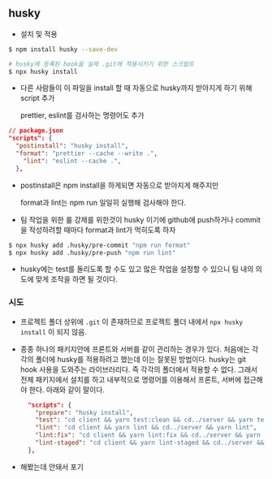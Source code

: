 ## husky

- 설치 및 적용

```bash
$ npm install husky --save-dev

# husky에 등록된 hook을 실제 .git에 적용시키기 위한 스크립트
$ npx husky install
```

- 다른 사람들이 이 파일을 install 할 때 자동으로 husky까지 받아지게 하기 위해 script 추가

  prettier, eslint를 검사하는 명령어도 추가

```json
// package.json
"scripts": {
  "postinstall": "husky install",
  "format": "prettier --cache --write .",
	"lint": "eslint --cache .",
  },
```

- postinstall은 npm install을 하게되면 자동으로 받아지게 해주지만

  format과 lint는 npm run 일일히 실행해 검사해야 한다.

- 팀 작업을 위한 룰 강제를 위한것이 husky 이기에 github에 push하거나 commit을 작성하려할 때마다 format과 lint가 먹히도록 하자

```bash
$ npx husky add .husky/pre-commit "npm run format"
$ npx husky add .husky/pre-push "npm run lint"
```

- husky에는 test를 돌리도록 할 수도 있고 많은 작업을 설정할 수 있으니 팀 내의 의도에 맞게 조작을 하면 될 것이다.

### 시도

- 프로젝트 폴더 상위에 `.git` 이 존재하므로 프로젝트 폴더 내에서 `npx husky install` 이 되지 않음.

- 종종 하나의 패키지안에 프론트와 서버를 같이 관리하는 경우가 있다. 처음에는 각각의 폴더에 husky를 적용하려고 했는데 이는 잘못된 방법이다. husky는 git hook 사용을 도와주는 라이브러리다. 즉 각각의 폴더에서 적용할 수 없다. 그래서 전체 패키지에서 설치를 하고 내부적으로 명령어를 이용해서 프론트, 서버에 접근해야 한다. 아래와 같이 말이다.

  ```json
    "scripts": {
      "prepare": "husky install",
      "test": "cd client && yarn test:clean && cd../server && yarn test:clean",
      "lint": "cd client && yarn lint && cd../server && yarn lint",
      "lint:fix": "cd client && yarn lint:fix && cd../server && yarn lint:fix",
      "lint-staged": "cd client && yarn lint-staged && cd../server && yarn lint-staged"
    },
  ```

- 해봤는데 안돼서 포기
